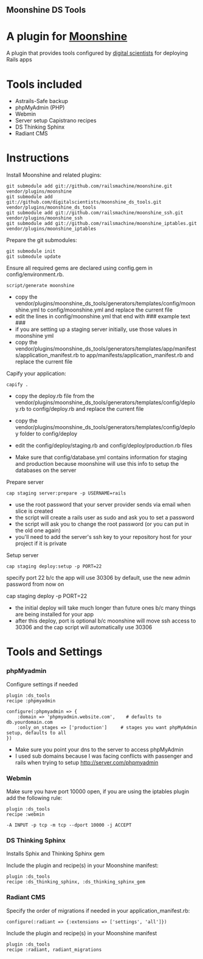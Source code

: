 Moonshine DS Tools
------------------

A plugin for [Moonshine](http://github.com/railsmachine/moonshine)
================================================================

A plugin that provides tools configured by [digital scientists](http://digitalscientists.com/) for deploying Rails apps


Tools included
==============

* Astrails-Safe backup
* phpMyAdmin (PHP)
* Webmin
* Server setup Capistrano recipes
* DS Thinking Sphinx
* Radiant CMS


Instructions
============ 

Install Moonshine and related plugins:

    git submodule add git://github.com/railsmachine/moonshine.git vendor/plugins/moonshine
    git submodule add git://github.com/digitalscientists/moonshine_ds_tools.git vendor/plugins/moonshine_ds_tools
    git submodule add git://github.com/railsmachine/moonshine_ssh.git vendor/plugins/moonshine_ssh
    git submodule add git://github.com/railsmachine/moonshine_iptables.git vendor/plugins/moonshine_iptables

Prepare the git submodules:

    git submodule init
    git submodule update

Ensure all required gems are declared using config.gem in config/environment.rb.

    script/generate moonshine

* copy the vendor/plugins/moonshine_ds_tools/generators/templates/config/moonshine.yml to config/moonshine.yml and replace the current file
* edit the lines in config/moonshine.yml that end with ### example text ###
* if you are setting up a staging server initially, use those values in moonshine yml
* copy the vendor/plugins/moonshine_ds_tools/generators/templates/app/manifests/application_manifest.rb  to app/manifests/application_manifest.rb and replace the current file

Capify your application:

    capify .

* copy the deploy.rb file from the vendor/plugins/moonshine_ds_tools/generators/templates/config/deploy.rb to config/deploy.rb and replace the current file
* copy the vendor/plugins/moonshine_ds_tools/generators/templates/config/deploy folder to config/deploy
* edit the config/deploy/staging.rb and config/deploy/production.rb files

* Make sure that config/database.yml contains information for staging and production because moonshine will use this info to setup the databases on the server

Prepare server

    cap staging server:prepare -p USERNAME=rails

* use the root password that your server provider sends via email when slice is created
* the script will create a rails user as sudo and ask you to set a password
* the script will ask you to change the root password (or you can put in the old one again)
* you'll need to add the server's ssh key to your repository host for your project if it is private
		
Setup server

    cap staging deploy:setup -p PORT=22

specify port 22 b/c the app will use 30306 by default, use the new admin password from now on

cap staging deploy -p PORT=22

* the initial deploy will take much longer than future ones b/c many things are being installed for your app
* after this deploy, port is optional b/c moonshine will move ssh access to 30306 and the cap script will automatically use 30306

Tools and Settings
==========

### phpMyadmin

Configure settings if needed

    plugin :ds_tools
    recipe :phpmyadmin

    configure(:phpmyadmin => {
    	:domain => 'phpmyadmin.website.com', 	# defaults to db.yourdomain.com
    	:only_on_stages => ['production']     # stages you want phpMyAdmin setup, defaults to all
    })

* Make sure you point your dns to the server to access phpMyAdmin
* I used sub domains because I was facing conflicts with passenger and rails when trying to setup http://server.com/phpmyadmin

### Webmin

Make sure you have port 10000 open, if you are using the iptables plugin add the following rule:

    plugin :ds_tools
    recipe :webmin

    -A INPUT -p tcp -m tcp --dport 10000 -j ACCEPT

### DS Thinking Sphinx

Installs Sphix and Thinking Sphinx gem

Include the plugin and recipe(s) in your Moonshine manifest:

    plugin :ds_tools
    recipe :ds_thinking_sphinx, :ds_thinking_sphinx_gem


### Radiant CMS

Specify the order of migrations if needed in your application_manifest.rb:

    configure(:radiant => {:extensions => ['settings', 'all']})

Include the plugin and recipe(s) in your Moonshine manifest

    plugin :ds_tools
    recipe :radiant, radiant_migrations
